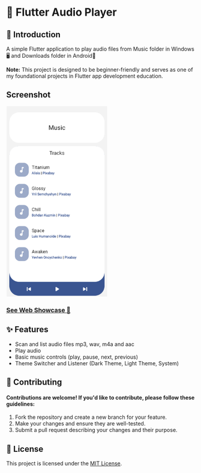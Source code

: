 # 🎵 Flutter Audio Player

## 🌟 Introduction

A simple Flutter application to play audio files from Music folder in Windows 🖥️ and Downloads folder in Android📱

**Note:** This project is designed to be beginner-friendly and serves as one of my foundational projects in Flutter app development education.

## Screenshot

[<img src="assets/Screenshots/light.png" width="270" alt="App UI in Dark Theme" />](https://tonygnk.github.io/flutter-audio-player/)

### [See Web Showcase 🎉](https://tonygnk.github.io/flutter-audio-player/)

## ✨ Features

-   Scan and list audio files mp3, wav, m4a and aac
-   Play audio
-   Basic music controls (play, pause, next, previous)
-   Theme Switcher and Listener (Dark Theme, Light Theme, System)

## 🤝 Contributing

#### Contributions are welcome! If you'd like to contribute, please follow these guidelines:

1. Fork the repository and create a new branch for your feature.
2. Make your changes and ensure they are well-tested.
3. Submit a pull request describing your changes and their purpose.

## 📄 License

This project is licensed under the [MIT License](LICENSE).

